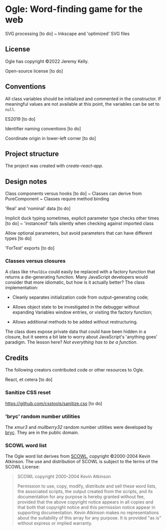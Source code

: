 # Ogle: Word-finding game for the web

SVG processing [to do]
~ Inkscape and 'optimized' SVG files


## License

Ogle has copyright ©2022 Jeremy Kelly.

Open-source license [to do]


## Conventions

All class variables should be initialized and commented in the constructor. If meaningful values are not available at this point, the variables can be set to `null`.

ES2019 [to do]

Identifier naming conventions [to do]

Coordinate origin in lower-left corner [to do]


## Project structure

The project was created with _create-react-app_.


## Design notes

Class components versus hooks [to do]
~ Classes can derive from PureComponent
~ Classes require method binding

'Real' and 'nominal' data [to do]

Implicit duck typing sometimes, explicit parameter type checks other times [to do]
~ 'instanceof' fails silently when checking against imported class

Allow optional parameters, but avoid parameters that can have different types [to do]

'ForTest' exports [to do]


### Classes versus closures

A class like `tPoolDie` could easily be replaced with a factory function that returns a die-generating function. Many JavaScript developers would consider that more idiomatic, but how is it actually better? The class implementation:

- Cleanly separates initialization code from output-generating code;

- Allows object state to be investigated in the debugger without expanding Variables window entries, or visiting the factory function;

- Allows additional methods to be added without restructuring.

The class does expose private data that could have been hidden in a closure, but it seems a bit late to worry about JavaScript's 'anything goes' paradigm. The lesson here? _Not everything has to be a function_.


## Credits

The following creators contributed code or other resources to Ogle.

React, et cetera [to do]


### Sanitize CSS reset

https://github.com/csstools/sanitize.css [to do]


### 'bryc' random number utilities

The _xmur3_ and _mullberry32_ random number utilities were developed by [bryc](https://github.com/bryc/code/blob/master/jshash/PRNGs.md). They are in the public domain.


### SCOWL word list

The Ogle word list derives from [SCOWL](http://wordlist.aspell.net/), copyright ©2000-2004 Kevin Atkinson. The use and distribution of SCOWL is subject to the terms of the SCOWL License:

> SCOWL copyright 2000-2004 Kevin Atkinson
>
> Permission to use, copy, modify, distribute and sell these word lists, the
> associated scripts, the output created from the scripts, and its documentation
> for any purpose is hereby granted without fee, provided that the above
> copyright notice appears in all copies and that both that copyright notice and
> this permission notice appear in supporting documentation. Kevin Atkinson
> makes no representations about the suitability of this array for any purpose.
> It is provided "as is" without express or implied warranty.

